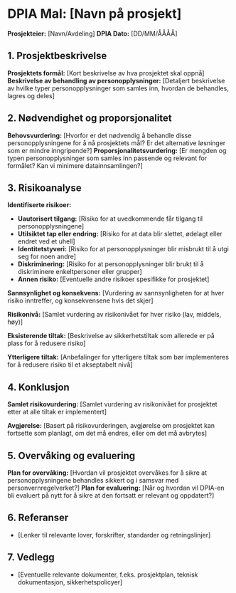 # DPIA Mal: [Navn på prosjekt]

**Prosjekteier:** [Navn/Avdeling]
**DPIA Dato:** [DD/MM/ÅÅÅÅ]

## 1. Prosjektbeskrivelse

**Prosjektets formål:** [Kort beskrivelse av hva prosjektet skal oppnå]
**Beskrivelse av behandling av personopplysninger:** [Detaljert beskrivelse av hvilke typer personopplysninger som samles inn, hvordan de behandles, lagres og deles]

## 2. Nødvendighet og proporsjonalitet

**Behovsvurdering:** [Hvorfor er det nødvendig å behandle disse personopplysningene for å nå prosjektets mål? Er det alternative løsninger som er mindre inngripende?]
**Proporsjonalitetsvurdering:** [Er mengden og typen personopplysninger som samles inn passende og relevant for formålet? Kan vi minimere datainnsamlingen?]

## 3. Risikoanalyse

**Identifiserte risikoer:**
* **Uautorisert tilgang:** [Risiko for at uvedkommende får tilgang til personopplysningene]
* **Utilsiktet tap eller endring:** [Risiko for at data blir slettet, ødelagt eller endret ved et uhell]
* **Identitetstyveri:** [Risiko for at personopplysninger blir misbrukt til å utgi seg for noen andre]
* **Diskriminering:** [Risiko for at personopplysninger blir brukt til å diskriminere enkeltpersoner eller grupper]
* **Annen risiko:** [Eventuelle andre risikoer spesifikke for prosjektet]

**Sannsynlighet og konsekvens:** [Vurdering av sannsynligheten for at hver risiko inntreffer, og konsekvensene hvis det skjer]

**Risikonivå:** [Samlet vurdering av risikonivået for hver risiko (lav, middels, høy)]

**Eksisterende tiltak:** [Beskrivelse av sikkerhetstiltak som allerede er på plass for å redusere risiko]

**Ytterligere tiltak:** [Anbefalinger for ytterligere tiltak som bør implementeres for å redusere risiko til et akseptabelt nivå]

## 4. Konklusjon

**Samlet risikovurdering:** [Samlet vurdering av risikonivået for prosjektet etter at alle tiltak er implementert]

**Avgjørelse:** [Basert på risikovurderingen, avgjørelse om prosjektet kan fortsette som planlagt, om det må endres, eller om det må avbrytes]

## 5. Overvåking og evaluering

**Plan for overvåking:** [Hvordan vil prosjektet overvåkes for å sikre at personopplysningene behandles sikkert og i samsvar med personvernregelverket?]
**Plan for evaluering:** [Når og hvordan vil DPIA-en bli evaluert på nytt for å sikre at den fortsatt er relevant og oppdatert?]

## 6. Referanser

* [Lenker til relevante lover, forskrifter, standarder og retningslinjer]

## 7. Vedlegg

* [Eventuelle relevante dokumenter, f.eks. prosjektplan, teknisk dokumentasjon, sikkerhetspolicyer]